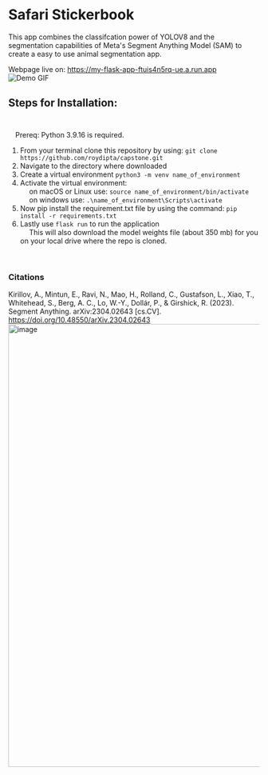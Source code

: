 # Safari Stickerbook
This app combines the classifcation power of YOLOV8 and the segmentation capabilities of Meta's Segment Anything Model (SAM) to create a easy to use animal segmentation app. 

Webpage live on: https://my-flask-app-ftuis4n5rq-ue.a.run.app<br>
![Demo GIF](./Model%20Training/ezgif.com-video-to-gif.gif)


## Steps for Installation:<br><br>
&emsp;Prereq: Python 3.9.16 is required.

1) From your terminal clone this repository by using:
    `git clone https://github.com/roydipta/capstone.git`
2) Navigate to the directory where downloaded
3) Create a virtual environment `python3 -m venv name_of_environment`
4) Activate the virtual environment: <br>
&emsp; on macOS or Linux use: `source name_of_environment/bin/activate`<br>
&emsp; on windows use: `.\name_of_environment\Scripts\activate`
5) Now pip install the requirement.txt file by using the command: `pip install -r requirements.txt`
6) Lastly use `flask run` to run the application
<br>&emsp; This will also download the model weights file (about 350 mb) for you on your local drive where the repo is cloned.
<br>


### Citations
Kirillov, A., Mintun, E., Ravi, N., Mao, H., Rolland, C., Gustafson, L., Xiao, T., Whitehead, S., Berg, A. C., Lo, W.-Y., Dollár, P., & Girshick, R. (2023). Segment Anything. arXiv:2304.02643 [cs.CV]. https://doi.org/10.48550/arXiv.2304.02643
<img width="886" alt="image" src="https://github.com/roydipta/capstone/assets/24768015/4dacbdc6-15c2-4d5b-a777-2b73290f6635">
